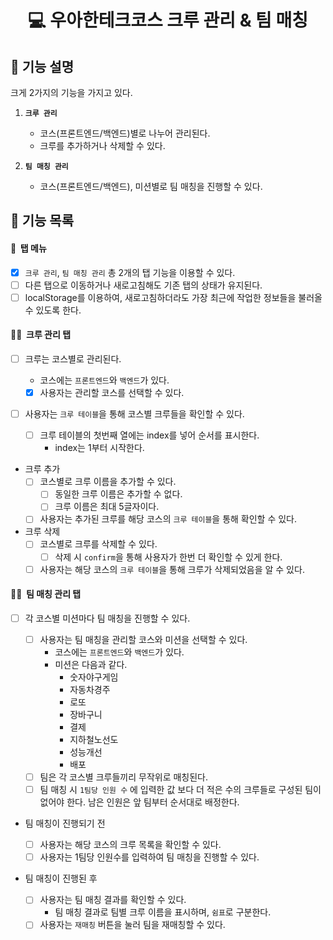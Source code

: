 <h1 align="middle">💻&nbsp;우아한테크코스 크루 관리 & 팀 매칭</h1>

## 👀 기능 설명

크게 2가지의 기능을 가지고 있다.

1. **`크루 관리`**

   - 코스(프론트엔드/백엔드)별로 나누어 관리된다.
   - 크루를 추가하거나 삭제할 수 있다.

2. **`팀 매칭 관리`**

   - 코스(프론트엔드/백엔드), 미션별로 팀 매칭을 진행할 수 있다.

## 📃 기능 목록

#### 👀 &nbsp;탭 메뉴

- [x] `크루 관리`, `팀 매칭 관리` 총 2개의 탭 기능을 이용할 수 있다.
- [ ] 다른 탭으로 이동하거나 새로고침해도 기존 탭의 상태가 유지된다.
- [ ] localStorage를 이용하여, 새로고침하더라도 가장 최근에 작업한 정보들을 불러올 수 있도록 한다.

#### ☝🏻 &nbsp;크루 관리 탭

- [ ] 크루는 코스별로 관리된다.

  - 코스에는 `프론트엔드`와 `백엔드`가 있다.
  - [x] 사용자는 관리할 코스를 선택할 수 있다.

- [ ] 사용자는 `크루 테이블`을 통해 코스별 크루들을 확인할 수 있다.

  - [ ] 크루 테이블의 첫번째 열에는 index를 넣어 순서를 표시한다.
    - index는 1부터 시작한다.

- 크루 추가
  - [ ] 코스별로 크루 이름을 추가할 수 있다.
    - [ ] 동일한 크루 이름은 추가할 수 없다.
    - [ ] 크루 이름은 최대 5글자이다.
  - [ ] 사용자는 추가된 크루를 해당 코스의 `크루 테이블`을 통해 확인할 수 있다.
- 크루 삭제
  - [ ] 코스별로 크루를 삭제할 수 있다.
    - [ ] 삭제 시 `confirm`을 통해 사용자가 한번 더 확인할 수 있게 한다.
  - [ ] 사용자는 해당 코스의 `크루 테이블`을 통해 크루가 삭제되었음을 알 수 있다.

#### ✌🏻 &nbsp;팀 매칭 관리 탭

- [ ] 각 코스별 미션마다 팀 매칭을 진행할 수 있다.

  - [ ] 사용자는 팀 매칭을 관리할 코스와 미션을 선택할 수 있다.
    - 코스에는 `프론트엔드`와 `백엔드`가 있다.
    - 미션은 다음과 같다.
      - 숫자야구게임
      - 자동차경주
      - 로또
      - 장바구니
      - 결제
      - 지하철노선도
      - 성능개선
      - 배포
  - [ ] 팀은 각 코스별 크루들끼리 무작위로 매칭된다.
  - [ ] 팀 매칭 시 `1팀당 인원 수` 에 입력한 값 보다 더 적은 수의 크루들로 구성된 팀이 없어야 한다.
        남은 인원은 앞 팀부터 순서대로 배정한다.

- 팀 매칭이 진행되기 전

  - [ ] 사용자는 해당 코스의 크루 목록을 확인할 수 있다.
  - [ ] 사용자는 1팀당 인원수를 입력하여 팀 매칭을 진행할 수 있다.

- 팀 매칭이 진행된 후
  - [ ] 사용자는 팀 매칭 결과를 확인할 수 있다.
    - 팀 매칭 결과로 팀별 크루 이름을 표시하며, `쉼표`로 구분한다.
  - [ ] 사용자는 `재매칭` 버튼을 눌러 팀을 재매칭할 수 있다.
